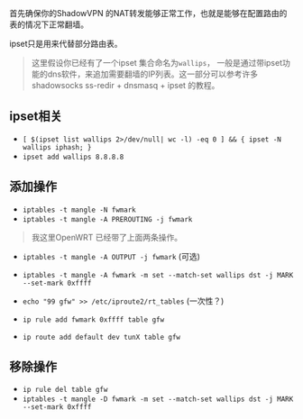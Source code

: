 首先确保你的ShadowVPN 的NAT转发能够正常工作，也就是能够在配置路由的表的情况下正常翻墙。 

ipset只是用来代替部分路由表。

> 这里假设你已经有了一个ipset 集合命名为`wallips`， 一般是通过带ipset功能的dns软件，来追加需要翻墙的IP列表。这一部分可以参考许多shadowsocks ss-redir + dnsmasq + ipset 的教程。

ipset相关
---------

+ `[ $(ipset list wallips 2>/dev/null| wc -l) -eq 0 ] && { ipset -N wallips iphash; }` 
+ `ipset add wallips 8.8.8.8`

添加操作
-------

+ `iptables -t mangle -N fwmark`
+ `iptables -t mangle -A PREROUTING -j fwmark`

> 我这里OpenWRT 已经带了上面两条操作。

+ `iptables -t mangle -A OUTPUT -j fwmark` (可选)

+ `iptables -t mangle -A fwmark -m set --match-set wallips dst -j MARK --set-mark 0xffff`
+ `echo "99 gfw" >> /etc/iproute2/rt_tables`  (一次性？)
+ `ip rule add fwmark 0xffff table gfw`
+ `ip route add default dev tunX table gfw` 

移除操作
-------
+ `ip rule del table gfw`
+ `iptables -t mangle -D fwmark -m set --match-set wallips dst -j MARK --set-mark 0xffff`
